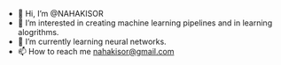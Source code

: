 - 👋 Hi, I’m @NAHAKISOR
- 👀 I’m interested in creating machine learning pipelines and in learning alogrithms.
- 🌱 I’m currently learning neural networks.
- 📫 How to reach me nahakisor@gmail.com

<!---
NAHAKISOR/NAHAKISOR is a ✨ special ✨ repository because its `README.md` (this file) appears on your GitHub profile.
You can click the Preview link to take a look at your changes.
--->
